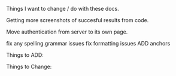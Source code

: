 Things I want to change / do with these docs.

Getting more screenshots of succesful results from code.

Move authentication from server to its own page.

fix any spelling.grammar issues
fix formatting issues
ADD anchors


Things to ADD:





Things to Change:



